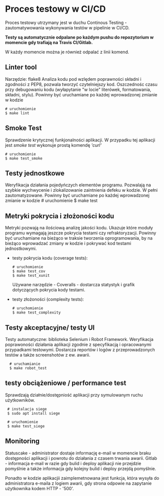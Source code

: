 # Proces testowy w CI/CD


Proces testowy utrzymany jest w duchu Continous Testing - zautomatywowania wykonywania testów w pipelinie w CI/CD.

**Testy są automatycznie odpalane po każdym pushu do repozytorium w momencie gdy trafiają na Travis CI/Gitlab.**

W każdy momencie można je również odpalać z linii komend.

Linter tool
-----------
Narzędzie: flake8
Analiza kodu pod wzlędem poprawności składni i zgodności z PEP8, pozwala tworzyć czytelniejszy kod. Oszczednośc czasu przy debugowaniu kodu (wyłapytanie "w locie" literówek, formatowania, składni, stylu). Powinny być uruchamiane po każdej wprowadzonej zmianie w kodzie
   
    # uruchomienie 
    $ make lint
    
Smoke Test
----------
Sprawdzenie krytycznej funkjonalności aplikacji. W przypadku tej aplikacji jest _smoke test_ wykonuje prostą komendę _'curl'_ 
    
    # uruchomienie
    $ make test_smoke

Testy jednostkowe
-----------------
Weryfikacja działania pojedyńczych elementów programu. Pozwalają na szybkie wychwycenie i zlokalizowanie zaintnienia defeku w kodzie. 
W pełni zautomatyzowane. Powinny być uruchamiane po każdej wprowadzonej zmianie w kodzie
    # uruchomienie
    $ make test


Metryki pokrycia i złożoności kodu
----------------------------------
Metryki pozwają na ilościową analizę jakości kodu. Ukazuje które moduły programu wymagają jeszcze pokrycia testami czy refraktoryzacji.
Powinny być uruchamiane na bieżąco w traksie tworzenia oprogramowania, by na bieżąco wprowadzać zmiany w kodzie i pokrywać kod testami jednostkowymi.

- testy pokrycia kodu (coverage tests): 
  
      # uruchomienie
      $ make test_cov
      $ make test_xunit

  Używane narzędzie - Coveralls - dostarcza statystyk i grafik dotyczących pokrycia kody testami.
  
- testy złożoności (complexity tests):
  
      # uruchomienie
      $ make test_complexity


 
Testy akceptacyjne/ testy UI
----------------------------
Testy automatyczne: biblioteka Selenium i Robot Framework.
Weryfikacja poprawoności działania aplikacji zgodnie z specyfikacją i opracowanymi przypadkami testowymi. 
Dostarcza reportów i logów z przeprowadzonych testów a także screenshotów z ew. awarii. 

      # uruchamianie
      $ make robot_test
 

testy obciążeniowe / performance test
-------------------------------------
Sprawdzają działnie/dostępniość aplikacji przy symulowanym ruchu użytkowników.
    
     # instalacja siege
     $ sudo apt install siege
     
     # uruchomienie 
     $ make test_siege


Monitoring
----------
Statuscake - administrator dostaje informację e-mail w momencie braku dostępności aplikacji i powrotu do działania z czasem trwania awarii. 
Gitlab - informacja e-mail w razie gdy bulid i deploy aplikacji nie przejdzie pomyślnie a także informacja gdy kolejny bulid i deploy przejdą pomyślnie.

Ponadto w kodzie aplikacjii zaimplemetnowana jest funkcja, która wysyła do administratora e-maila z logiem awarii, gdy strona odpowie na zapytanie użytkownika kodem HTTP - '500'.
